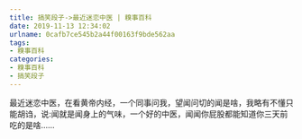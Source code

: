 ```yaml
---
title: 搞笑段子->最近迷恋中医 | 糗事百科
date: 2019-11-13 12:34:02
urlname: 0cafb7ce545b2a44f00163f9bde562aa
tags: 
- 糗事百科
categories:
- 糗事百科
- 搞笑段子
---
```

最近迷恋中医，在看黄帝内经，一个同事问我，望闻问切的闻是啥，我略有不懂只能胡诌，说:闻就是闻身上的气味，一个好的中医，闻闻你屁股都能知道你三天前吃的是啥……


